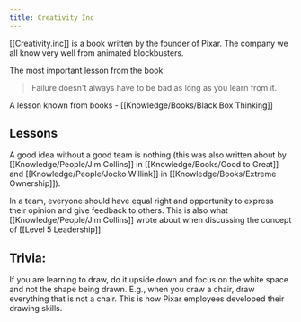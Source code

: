 ```yaml
---
title: Creativity Inc
---
```


[[Creativity.inc]] is a book written by the founder of Pixar. The company we all know very well from animated blockbusters.

The most important lesson from the book:
> Failure doesn't always have to be bad as long as you learn from it.

A lesson known from books - [[Knowledge/Books/Black Box Thinking]]

## Lessons
A good idea without a good team is nothing (this was also written about by [[Knowledge/People/Jim Collins]] in [[Knowledge/Books/Good to Great]] and [[Knowledge/People/Jocko Willink]] in [[Knowledge/Books/Extreme Ownership]]).

In a team, everyone should have equal right and opportunity to express their opinion and give feedback to others. This is also what [[Knowledge/People/Jim Collins]] wrote about when discussing the concept of [[Level 5 Leadership]].

## Trivia:
If you are learning to draw, do it upside down and focus on the white space and not the shape being drawn. E.g., when you draw a chair, draw everything that is not a chair. This is how Pixar employees developed their drawing skills.